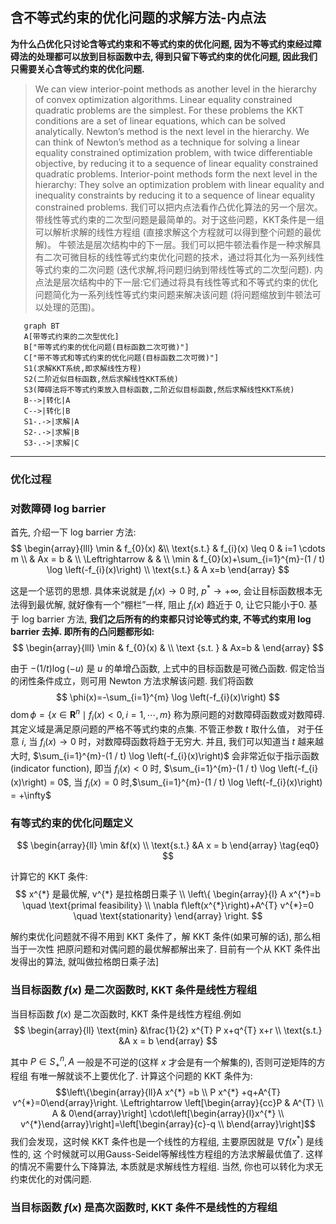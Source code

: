 ## 含不等式约束的优化问题的求解方法-内点法
**为什么凸优化只讨论含等式约束和不等式约束的优化问题, 因为不等式约束经过障碍法的处理都可以放到目标函数中去, 得到只留下等式约束的优化问题, 因此我们只需要关心含等式约束的优化问题.**
>We can view interior-point methods as another level in the hierarchy of convex optimization algorithms. Linear equality constrained quadratic problems are the simplest. For these problems the KKT conditions are a set of linear equations, which can be solved analytically. Newton’s method is the next level in the hierarchy. We can think of Newton’s method as a technique for solving a linear equality constrained optimization problem, with twice differentiable objective, by reducing it to a sequence of linear equality constrained quadratic problems. Interior-point methods form the next level in the hierarchy: They solve an optimization problem with linear equality and inequality constraints by reducing it to a sequence of linear equality constrained problems.
我们可以把内点法看作凸优化算法的另一个层次。
带线性等式约束的二次型问题是最简单的。对于这些问题，KKT条件是一组可以解析求解的线性方程组 (直接求解这个方程就可以得到整个问题的最优解)。
牛顿法是层次结构中的下一层。我们可以把牛顿法看作是一种求解具有二次可微目标的线性等式约束优化问题的技术，通过将其化为一系列线性等式约束的二次问题 (迭代求解,将问题归纳到带线性等式的二次型问题).
内点法是层次结构中的下一层:它们通过将具有线性等式和不等式约束的优化问题简化为一系列线性等式约束问题来解决该问题 (将问题缩放到牛顿法可以处理的范围)。 

 ```mermaid
    graph BT
    A[带等式约束的二次型优化]
    B["带等式约束的优化问题(目标函数二次可微)"]
    C["带不等式和等式约束的优化问题(目标函数二次可微)"]
    S1(求解KKT系统,即求解线性方程)
    S2(二阶近似目标函数,然后求解线性KKT系统)
    S3(障碍法将不等式约束放入目标函数,二阶近似目标函数,然后求解线性KKT系统)
    B-->|转化|A
    C-->|转化|B
    S1-.->|求解|A
    S2-.->|求解|B
    S3-.->|求解|C
 ```
---
### 优化过程
### 对数障碍 $\text{log barrier}$
首先, 介绍一下 $\text{log barrier}$ 方法:
$$
\begin{array}{lll}
\min & f_{0}(x) &\\
\text{s.t.} & f_{i}(x) \leq 0 &  i=1 \cdots m \\
            & Ax = b    &   \\
\Leftrightarrow & & \\
\min &  f_{0}(x)+\sum_{i=1}^{m}-(1 / t) \log \left(-f_{i}(x)\right)
\\
\text{s.t.} &  A x=b
\end{array}
$$

这是一个惩罚的思想. 具体来说就是 $f_{i}(x) \rightarrow 0$ 时, $p^{*} \rightarrow+\infty$, 会让目标函数根本无法得到最优解, 就好像有一个“棚栏”一样, 阻止 $f_{i}(x)$ 趋近于 0, 让它只能小于0. 基于 $\text{log barrier}$ 方法, **我们之后所有的约束都只讨论等式约束, 不等式约束用 $\text{log barrier}$ 去掉.  即所有的凸问题都形如:**
$$
\begin{array}{lll}
\min &  f_{0}(x) & \\
\text {s.t. } & Ax=b & 
\end{array}
$$

由于 $-(1 / t) \log (-u)$ 是 $u$ 的单增凸函数, 上式中的目标函数是可微凸函数. 假定恰当的闭性条件成立，则可用 Newton 方法求解该问题. 
我们将函数
$$
\phi(x)=-\sum_{i=1}^{m} \log \left(-f_{i}(x)\right)
$$
$\operatorname{dom} \phi=\left\{x \in \mathbf{R}^{n} \mid f_{i}(x)<0, i=1, \cdots, m\right\}$ 称为原问题的对数障碍函数或对数障碍. 其定义域是满足原问题的严格不等式约束的点集. 不管正参数 $t$ 取什么值， 对于任意 $i$, 当 $f_{i}(x) \rightarrow 0$ 时，对数障碍函数将趋于无穷大. 并且, 我们可以知道当 $t$ 越来越大时, $\sum_{i=1}^{m}-(1 / t) \log \left(-f_{i}(x)\right)$ 会非常近似于指示函数($\text{indicator function}$), 即当 $f_{i}(x)<0$ 时, $\sum_{i=1}^{m}-(1 / t) \log \left(-f_{i}(x)\right) = 0$, 当 $f_{i}(x) = 0$ 时,$\sum_{i=1}^{m}-(1 / t) \log \left(-f_{i}(x)\right) = +\infty$


### 有等式约束的优化问题定义

$$
\begin{array}{ll}
\min  &f(x) \\
\text{s.t.} &A x = b
\end{array} \tag{eq0}
$$

计算它的 $\text{KKT}$ 条件:
$$
x^{*} 是最优解, v^{*} 是拉格朗日乘子 \\
\left\{
\begin{array}{l}
A x^{*}=b \quad \text{primal feasibility}
\\
\nabla f\left(x^{*}\right)+A^{T} v^{*}=0  \quad \text{stationarity}
\end{array}
\right.
$$

解约束优化问题就不得不用到 $\text{KKT}$ 条件了，解 $\text{KKT}$ 条件(如果可解的话), 那么相当于一次性 把原问题和对偶问题的最优解都解出来了. 目前有一个从 $\text{KKT}$ 条件出发得出的算法, 就叫做拉格朗日乘子法]

### 当目标函数 $f(x)$ 是二次函数时, $\text{KKT}$ 条件是线性方程组

当目标函数 $f(x)$ 是二次函数时,  $\text{KKT}$ 条件是线性方程组.例如
$$
\begin{array}{ll}
\text{min}  &\frac{1}{2} x^{T} P x+q^{T} x+r \\
\text{s.t.} &A x = b
\end{array}
$$

其中 $P \in S_{+}^{n}, A$ 一般是不可逆的(这样 $x$ 才会是有一个解集的), 否则可逆矩阵的方程组 有唯一解就谈不上要优化了. 
计算这个问题的 $\text{KKT}$ 条件为:
$$\left\{\begin{array}{ll}A x^{*} =b \\ P x^{*} +q+A^{T} v^{*}=0\end{array}\right.
\Leftrightarrow
\left[\begin{array}{cc}P & A^{T} \\ A & 0\end{array}\right] \cdot\left[\begin{array}{l}x^{*} \\ v^{*}\end{array}\right]=\left[\begin{array}{c}-q \\ b\end{array}\right]$$
我们会发现，这时候 $\text{KKT}$ 条件也是一个线性的方程组, 主要原因就是 $\nabla f\left(x^{*}\right)$ 是线性的, 这 个时候就可以用Gauss-Seidel等解线性方程组的方法求解最优值了. 这样的情况不需要什么下降算法, 本质就是求解线性方程组. 当然, 你也可以转化为求无约束优化的对偶问题. 

### 当目标函数 $f(x)$ 是高次函数时, $\text{KKT}$ 条件不是线性的方程组

